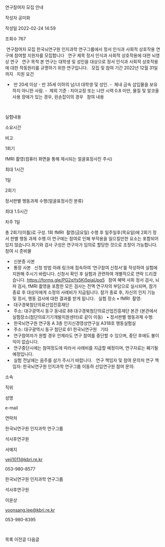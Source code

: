 연구참여자 모집 안내



작성자
공미화


작성일
2022-02-24 14:59


조회수
767




﻿
연구참여자
모집 
한국뇌연구원 인지과학 연구그룹에서
정서 인식과 사회적 상호작용 연구에 참여할 지원자를 모집합니다
 
연구 제목
정서 인식과 사회적 상호작용에 대한 뇌영상 연구 
 
연구 목적
본 연구는 대학생 및 성인을 대상으로 정서 인식과 사회적 상호작용에 대한 작동원리를 규명하기
위한 연구입니다. 
 
모집 및 참여 기간
2022년 12월 31일까지 
 
지원 요건
-  만 20세 이상 - 만
35세 이하의 남/녀 대학생 및 성인.
-  체내 금속 삽입물을 보유하지 아니한 사람.
-  제외 기준 : 치아교정 또는
나안 시력 0.8 미만, 물질 및 알코올 사용 장애가 있는
경우, 왼손잡이의 경우
 
참여 내용




















 

실험내용

소요시간

비고

1회기

fMRI 촬영(컴퓨터
 화면을 통해 제시되는 얼굴표정사진 주시)

최대 1시간

1일

2회기

정서판별 행동과제 수행(얼굴표정사진 분류)

최대 1.5시간

차주 1일

총
2회기(이틀)로 구성. 1회
fMRI  촬영(금요일) 수행 후 일주일후(목요일)에 2회기 정서 판별 행동 과제 수행.이 연구에는 참여로 인해 부작용을
일으킬만한 요소는 포함되어 있지 않습니다.회기와 검사 구성은 연구자가 임의로 할당한 것으로 조정이
가능합니다.
 
참여 시 준비물
-  신분증 사본 
-  통장 사본
 
신청 방법
아래 링크에
접속하여 ‘연구참여 신청서’를 작성하여 실험에 지원해 주시기
바랍니다.
신청서 확인
후 실험과 관련하여 개별적으로 연락 드리겠습니다.
https://forms.gle/PG2qYs5Ki5piaUpq5
 
참여 혜택
사회 정서
검사, 뇌파 검사, fMRI 촬영을 포함한 모든 검사는
전액 연구자의 부담으로 실시되며, 참가 종료 후 대상자에게 소정의 사례비가 지급됩니다. 참가 종료 후, 자신의 인지 기능 및 정서, 행동 검사에 대한 결과를 받게 됩니다. 
 
실험 장소
• fMRI  촬영:
-  대구경북첨단의료산업진흥재단
-  주소: 대구광역시 동구 동내로 88 대구경북첨단의료산업진흥재단 본관
(본관에서 실험장소(첨단의료기기개발지원센터)로 같이 이동)
 
• 정서판별 행동과제 수행:
-  한국뇌연구원 연구동 A 3층 인지신경영상연구실 A318호 행동실험실
-  주소: 대구광역시 동구 첨단로 61 한국뇌연구원
 
기타
-  연구참여자가 원할 경우 언제라도 연구 참여를 중단할 수 있으며, 중단 후에도 불이익이 없습니다. 
-  연구중단시에는 참여정도에 따라서 사례비를 지급할 예정이며, 연구자료는 폐기될 예정입니다.
-  실험 전날에는 음주를 삼가 주시기 바랍니다.
 
연구 책임자 및 참여 문의처
연구 책임자: 한국뇌연구원 인지과학 연구그룹 이동하 선임연구원
참여 문의:























소속

직위

성명

e-mail

연락처

한국뇌연구원
인지과학 연구그룹

석사후연구원

서예지

yeji1011@kbri.re.kr

053-980-8577


한국뇌연구원
인지과학 연구그룹

석사후연구원

이윤상

yoonsang.lee@kbri.re.kr

053-980-8395


 






목록
이전글
다음글




